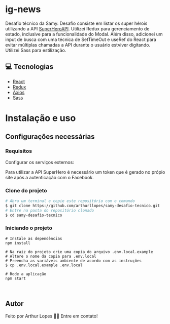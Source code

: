# ig-news
Desafio técnico da Samy. Desafio consiste em listar os super hérois utilizando a API [SuperHeroAPI](https://superheroapi.com/index.html). Utilizei Redux para gerenciamento de estado, inclusive para a funcionalidade do Modal. Além disso, adicionei um input de busca com uma técnica de SetTimeOut e useRef do React para evitar múltiplas chamadas a API durante o usuário estviver digitando. Utilizei Sass para estilização.


## 💻 Tecnologias
 - [React](https://pt-br.reactjs.org/)
 - [Redux](https://redux.js.org/)
 - [Axios](https://axios-http.com/)
 - [Sass](https://sass-lang.com/)

# Instalação e uso

## Configurações necessárias

### **Requisitos**

Configurar os serviços externos:

Para utilizar a API SuperHero é necessário um token que é gerado no própio site após a autenticação com o Facebook.

### **Clone do projeto**

```bash
# Abra um terminal e copie este repositório com o comando
$ git clone https://github.com/arthurllopes/samy-desafio-tecnico.git
# Entre na pasta do repositório clonado
$ cd samy-desafio-tecnico
```

### **Iniciando o projeto**

```
# Instale as dependências
npm install

# Na raiz do projeto crie uma copia do arquivo .env.local.example
# Altere o nome da copia para .env.local
# Preencha as variáveis ambiente de acordo com as instruções
$ cp .env.local.example .env.local

# Rode a aplicação
npm start
```
<br>

## Autor
Feito por Arthur Lopes 👋🏽 Entre em contato!
